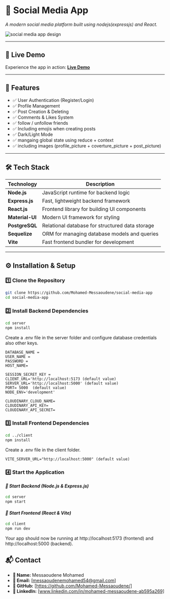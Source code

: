 # 📌 Social Media App  
*A modern social media platform built using nodejs(expressjs) and React.*  

![social media app design](https://github.com/user-attachments/assets/4e46b0e2-fadf-417f-9641-caa64af5190a)

---
## 🌟 Live Demo  
Experience the app in action: [**Live Demo**](https://social-media-j5ch.onrender.com)  

---

## 🚀 Features  
- ✅ User Authentication (Register/Login)  
- ✅ Profile Management  
- ✅ Post Creation & Deleting  
- ✅ Comments & Likes System
- ✅ follow / unfollow friends
- ✅ Including emojis when creating posts
- ✅ Dark/Light Mode
- ✅ mangaing global state using reduce + context
- ✅ including images (profile_picture + coverture_picture + post_picture)

---

## **🛠 Tech Stack**  

| Technology  | Description |
|-------------|------------|
| **Node.js** | JavaScript runtime for backend logic |
| **Express.js** | Fast, lightweight backend framework |
| **React.js** | Frontend library for building UI components |
| **Material-UI** | Modern UI framework for styling |
| **PostgreSQL** | Relational database for structured data storage |
| **Sequelize** | ORM for managing database models and queries |
| **Vite** | Fast frontend bundler for development |

---

## **⚙️ Installation & Setup**  

### **1️⃣ Clone the Repository**  
```sh
git clone https://github.com/Mohamed-Messaoudene/social-media-app
cd social-media-app
```
### **2️⃣ Install Backend Dependencies**  
```sh
cd server
npm install
```
Create a .env file in the server folder  and configure database credentials also other keys.
```
DATABASE_NAME = 
USER_NAME = 
PASSWORD =
HOST_NAME=

SESSION_SECRET_KEY = 
CLIENT_URL='http://localhost:5173 (default value)
SERVER_URL='http://localhost:5000' (default value)
PORT= 5000  (default value)
NODE_ENV='development'

CLOUDINARY_CLOUD_NAME=
CLOUDINARY_API_KEY=
CLOUDINARY_API_SECRET=

```

### **3️⃣ Install Frontend Dependencies**  
```sh
cd ../client
npm install
```
Create a .env file in the client folder.

```
VITE_SERVER_URL="http://localhost:5000" (default value)
```
### **4️⃣  Start the Application**
#### *🚀 Start Backend (Node.js & Express.js)*
```sh
cd server
npm start
```
#### *🚀 Start Frontend (React & Vite)*
```sh
cd client
npm run dev
```

Your app should now be running at http://localhost:5173 (frontend) and http://localhost:5000 (backend).

## 📬 Contact  

- **👤 Name:** Messaoudene Mohamed
- **📧 Email:** [messaoudenemohamed54@gmail.com]  
- **🔗 GitHub:** [https://github.com/Mohamed-Messaoudene/]
- **🔗 LinkedIn:** [www.linkedin.com/in/mohamed-messaoudene-ab595a269]  

